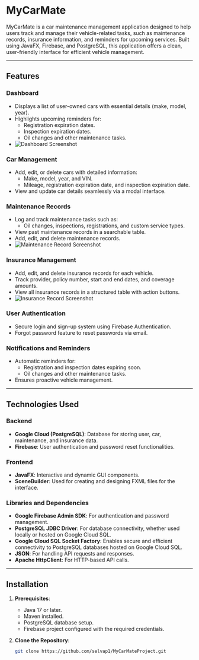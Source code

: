 # MyCarMate

MyCarMate is a car maintenance management application designed to help users track and manage their vehicle-related tasks, such as maintenance records, insurance information, and reminders for upcoming services. Built using JavaFX, Firebase, and PostgreSQL, this application offers a clean, user-friendly interface for efficient vehicle management.

---

## Features

### Dashboard
- Displays a list of user-owned cars with essential details (make, model, year).
- Highlights upcoming reminders for:
    - Registration expiration dates.
    - Inspection expiration dates.
    - Oil changes and other maintenance tasks.
- ![Dashboard Screenshot](src/main/java/resources/assets/DashboardScreenshot.png)


### Car Management
- Add, edit, or delete cars with detailed information:
    - Make, model, year, and VIN.
    - Mileage, registration expiration date, and inspection expiration date.
- View and update car details seamlessly via a modal interface.

### Maintenance Records
- Log and track maintenance tasks such as:
    - Oil changes, inspections, registrations, and custom service types.
- View past maintenance records in a searchable table.
- Add, edit, and delete maintenance records.
- ![Maintenance Record Screenshot](src/main/java/resources/assets/MaintenanceScreenshot.png)

### Insurance Management
- Add, edit, and delete insurance records for each vehicle.
- Track provider, policy number, start and end dates, and coverage amounts.
- View all insurance records in a structured table with action buttons.
- ![Insurance Record Screenshot](src/main/java/resources/assets/InsuranceScreenshot.png)

### User Authentication
- Secure login and sign-up system using Firebase Authentication.
- Forgot password feature to reset passwords via email.

### Notifications and Reminders
- Automatic reminders for:
    - Registration and inspection dates expiring soon.
    - Oil changes and other maintenance tasks.
- Ensures proactive vehicle management.

---

## Technologies Used

### Backend
- **Google Cloud (PostgreSQL)**: Database for storing user, car, maintenance, and insurance data.
- **Firebase**: User authentication and password reset functionalities.

### Frontend
- **JavaFX**: Interactive and dynamic GUI components.
- **SceneBuilder**: Used for creating and designing FXML files for the interface.

### Libraries and Dependencies
- **Google Firebase Admin SDK**: For authentication and password management.
- **PostgreSQL JDBC Driver**: For database connectivity, whether used locally or hosted on Google Cloud SQL.
- **Google Cloud SQL Socket Factory**: Enables secure and efficient connectivity to PostgreSQL databases hosted on Google Cloud SQL.
- **JSON**: For handling API requests and responses.
- **Apache HttpClient**: For HTTP-based API calls.

---

## Installation

1. **Prerequisites**:
    - Java 17 or later.
    - Maven installed.
    - PostgreSQL database setup.
    - Firebase project configured with the required credentials.

2. **Clone the Repository**:
   ```bash
   git clone https://github.com/selvap1/MyCarMateProject.git
